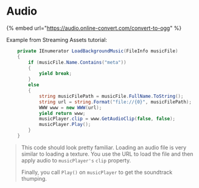 # Audio

{% embed url="https://audio.online-convert.com/convert-to-ogg" %}

Example from Streaming Assets tutorial:

```csharp
    private IEnumerator LoadBackgroundMusic(FileInfo musicFile)
    {
        if (musicFile.Name.Contains("meta"))
        {
            yield break;
        }
        else
        {
            string musicFilePath = musicFile.FullName.ToString();
            string url = string.Format("file://{0}", musicFilePath);
            WWW www = new WWW(url);
            yield return www;
            musicPlayer.clip = www.GetAudioClip(false, false);
            musicPlayer.Play();
        }
    }
```

> This code should look pretty familiar. Loading an audio file is very similar to loading a texture. You use the URL to load the file and then apply audio to `musicPlayer's` `clip` property.
>
> Finally, you call `Play()` on `musicPlayer` to get the soundtrack thumping.



